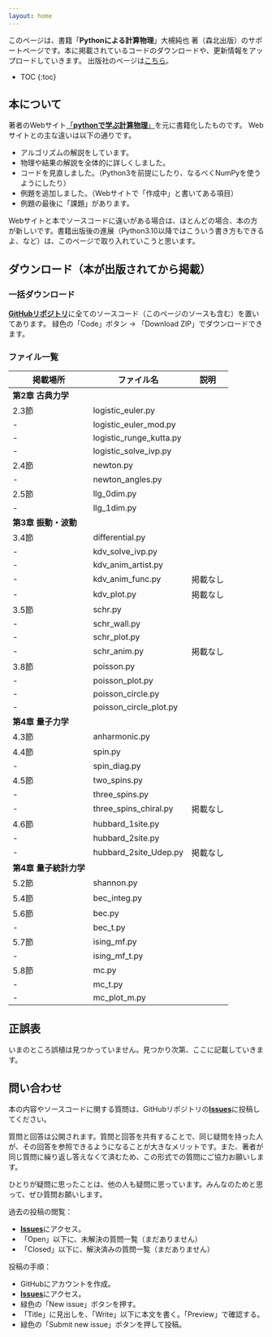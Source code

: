 ```yaml
---
layout: home
---
```


このページは、書籍「**Pythonによる計算物理**」大槻純也 著（森北出版）のサポートページです。本に掲載されているコードのダウンロードや、更新情報をアップロードしていきます。
出版社のページは[こちら](https://www.morikita.co.jp/books/mid/017081)。

* TOC
{:toc}

## 本について

著者のWebサイト[「**pythonで学ぶ計算物理**」](https://www.physics.okayama-u.ac.jp/~otsuki/lecture/CompPhys2/index.html)を元に書籍化したものです。
Webサイトとの主な違いは以下の通りです。

- アルゴリズムの解説をしています。
- 物理や結果の解説を全体的に詳しくしました。
- コードを見直しました。（Python3を前提にしたり、なるべくNumPyを使うようにしたり）
- 例題を追加しました。（Webサイトで「作成中」と書いてある項目）
- 例題の最後に「課題」があります。

Webサイトと本でソースコードに違いがある場合は、ほとんどの場合、本の方が新しいです。書籍出版後の進展（Python3.10以降ではこういう書き方もできるよ、など）は、このページで取り入れていこうと思います。

## ダウンロード（本が出版されてから掲載）

### 一括ダウンロード

[**GitHubリポジトリ**](https://github.com/j-otsuki/comput-phys-book)に全てのソースコード（このページのソースも含む）を置いてあります。
緑色の「Code」ボタン → 「Download ZIP」でダウンロードできます。

### ファイル一覧

| 掲載場所 | ファイル名 | 説明 |
| -----   | ---------- | --- |
| **第2章 古典力学** |
| 2.3節 | logistic_euler.py| |
| - | logistic_euler_mod.py |    |
| - | logistic_runge_kutta.py |    |
| - | logistic_solve_ivp.py |    |
| 2.4節 | newton.py |    |
| - | newton_angles.py |    |
| 2.5節 | llg_0dim.py |    |
| - | llg_1dim.py |    |
| **第3章 振動・波動** |
| 3.4節 | differential.py |    |
| - | kdv_solve_ivp.py |    |
| - | kdv_anim_artist.py |    |
| - | kdv_anim_func.py | 掲載なし |
| - | kdv_plot.py | 掲載なし |
| 3.5節 | schr.py |    |
| - | schr_wall.py |    |
| - | schr_plot.py |    |
| - | schr_anim.py | 掲載なし |
| 3.8節 | poisson.py |    |
| - | poisson_plot.py |    |
| - | poisson_circle.py |    |
| - | poisson_circle_plot.py |    |
| **第4章 量子力学** |
| 4.3節 |  anharmonic.py |    |
| 4.4節 |  spin.py |    |
| - |  spin_diag.py |    |
| 4.5節 |  two_spins.py |    |
| - |  three_spins.py |    |
| - |  three_spins_chiral.py | 掲載なし |
| 4.6節 |  hubbard_1site.py |    |
| - |  hubbard_2site.py |    |
| - |  hubbard_2site_Udep.py | 掲載なし |
| **第4章 量子統計力学** |
| 5.2節 |  shannon.py |    |
| 5.4節 |  bec_integ.py |    |
| 5.6節 |  bec.py |    |
| - |  bec_t.py |    |
| 5.7節 |  ising_mf.py |    |
| - |  ising_mf_t.py |    |
| 5.8節 |  mc.py |    |
| - |  mc_t.py |    |
| - |  mc_plot_m.py |    |

<!--
- 第2章 古典力学
    - logistic_euler.py
    - logistic_euler_mod.py
    - logistic_runge_kutta.py
    - logistic_solve_ivp.py
    - newton.py
    - newton_angles.py
    - llg_0dim.py
    - llg_1dim.py

- 第3章 振動・波動
    - differential.py
    - kdv_solve_ivp.py
    - kdv_anim_artist.py
    - kdv_anim_func.py 掲載なし
    - kdv_plot.py 掲載なし
    - schr.py
    - schr_wall.py
    - schr_plot.py
    - schr_anim.py 掲載なし
    - poisson.py
    - poisson_plot.py
    - poisson_circle.py
    - poisson_circle_plot.py 掲載なし

- 第4章　量子力学
    - anharmonic.py
    - spin.py
    - spin_diag.py
    - two_spins.py
    - three_spins.py
    - three_spins_chiral.py 掲載なし
    - hubbard_1site.py
    - hubbard_2site.py
    - hubbard_2site_Udep.py 掲載なし

- 第5章　量子統計力学
    - shannon.py
    - bec_integ.py
    - bec.py
    - bec_t.py
    - ising_mf.py
    - ising_mf_t.py
    - mc.py
    - mc_t.py
    - mc_plot_m.py
 -->

## 正誤表

いまのところ誤植は見つかっていません。見つかり次第、ここに記載していきます。

## 問い合わせ

本の内容やソースコードに関する質問は、GitHubリポジトリの[**Issues**](https://github.com/j-otsuki/comput-phys-book/issues)に投稿してください。

質問と回答は公開されます。質問と回答を共有することで、同じ疑問を持った人が、その回答を参照できるようになることが大きなメリットです。また、著者が同じ質問に繰り返し答えなくて済むため、この形式での質問にご協力お願いします。

ひとりが疑問に思ったことは、他の人も疑問に思っています。みんなのためと思って、ぜひ質問お願いします。

過去の投稿の閲覧：
- [**Issues**](https://github.com/j-otsuki/comput-phys-book/issues)にアクセス。
- 「Open」以下に、未解決の質問一覧（まだありません）
- 「Closed」以下に、解決済みの質問一覧（まだありません）

投稿の手順：
- GitHubにアカウントを作成。
- [**Issues**](https://github.com/j-otsuki/comput-phys-book/issues)にアクセス。
- 緑色の「New issue」ボタンを押す。
- 「Title」に見出しを、「Write」以下に本文を書く。「Preview」で確認する。
- 緑色の「Submit new issue」ボタンを押して投稿。
